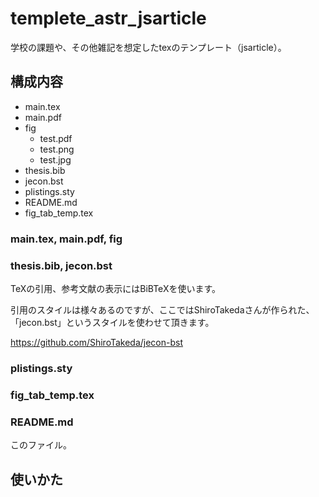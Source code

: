 # templete_astr_jsarticle
学校の課題や、その他雑記を想定したtexのテンプレート（jsarticle）。

## 構成内容
- main.tex
- main.pdf
- fig
  - test.pdf
  - test.png
  - test.jpg
- thesis.bib
- jecon.bst
- plistings.sty
- README.md
- fig_tab_temp.tex

### main.tex, main.pdf, fig

### thesis.bib, jecon.bst
TeXの引用、参考文献の表示にはBiBTeXを使います。

引用のスタイルは様々あるのですが、ここではShiroTakedaさんが作られた、「jecon.bst」というスタイルを使わせて頂きます。

https://github.com/ShiroTakeda/jecon-bst


### plistings.sty

### fig_tab_temp.tex

### README.md
このファイル。

## 使いかた
